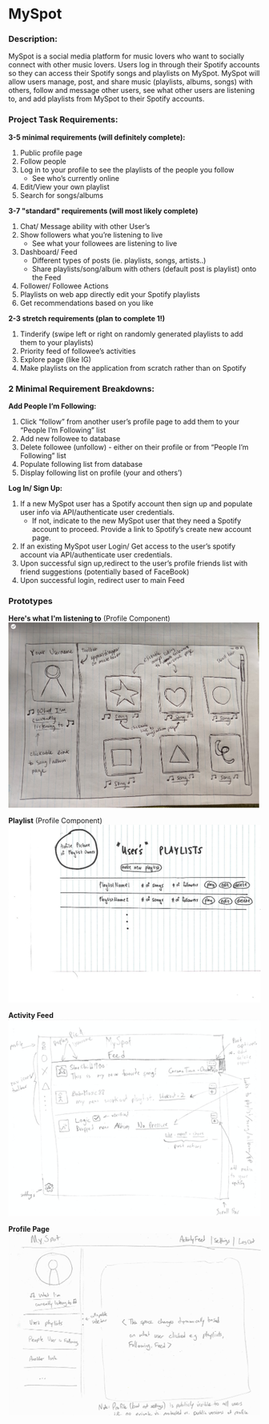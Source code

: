 # MySpot

### Description:

  MySpot is a social media platform for music lovers who want to socially connect with other music lovers. Users log in through their Spotify accounts so they can access their Spotify songs and playlists on MySpot. MySpot will allow users manage, post, and share music (playlists, albums, songs) with others, follow and message other users, see what other users are listening to, and add playlists from MySpot to their Spotify accounts. 

### Project Task Requirements:

**3-5 minimal requirements (will definitely complete):**
1. Public profile page
2. Follow people
3. Log in to your profile to see the playlists of the people you follow
   * See who’s currently online
4. Edit/View your own playlist
5. Search for songs/albums
    
**3-7 "standard" requirements (will most likely complete)**
1. Chat/  Message ability with other User’s
2. Show followers what you’re listening to live
   * See what your followees are listening to live
3. Dashboard/ Feed
   * Different types of posts (ie. playlists, songs, artists..)
   * Share playlists/song/album with others (default post is playlist) onto the Feed
4. Follower/ Followee Actions
5. Playlists on web app directly edit your Spotify playlists
6. Get recommendations based on you like

**2-3 stretch requirements (plan to complete 1!)**
1. Tinderify (swipe left or right on randomly generated playlists to add them to your playlists)
2. Priority feed of followee’s activities
3. Explore page (like IG)
4. Make playlists on the application from scratch rather than on Spotify

### 2 Minimal Requirement Breakdowns:

**Add People I’m Following:**
1. Click “follow” from another user’s profile page to add them to your “People I’m Following” list
2. Add new followee to database
3. Delete followee (unfollow) - either on their profile or from “People I’m Following” list
4. Populate following list from database
5. Display following list on profile (your and others’)
    
**Log In/ Sign Up:**
1. If a new MySpot user has a Spotify account then sign up and populate user info via API/authenticate user credentials.
   * If not, indicate to the new MySpot user that they need a Spotify account to proceed. Provide a link to Spotify’s create new account page. 
3. If an existing MySpot user Login/ Get access to the user’s spotify account via API/authenticate user credentials.
4. Upon successful sign up,redirect to the user’s profile friends list with friend suggestions (potentially based of FaceBook)
5. Upon successful login, redirect user to main Feed

### Prototypes

**Here's what I'm listening to** (Profile Component)
<img src="images/listening-to.png"/>

**Playlist** (Profile Component)
<img src="images/playlist-page.jpeg"/>

**Activity Feed**
<img src="images/feed-sketch.png"/>

**Profile Page**
<img src="images/profile-page.jpg"/>
